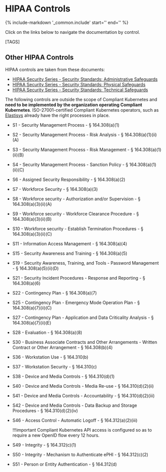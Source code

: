 # HIPAA Controls

{%
   include-markdown '_common.include'
   start='<!--legal-disclaimer-start-->'
   end='<!--legal-disclaimer-end-->'
%}

Click on the links below to navigate the documentation by control.

[TAGS]

## Other HIPAA Controls

HIPAA controls are taken from these documents:

* [HIPAA Security Series - Security Standards: Administrative Safeguards](https://www.hhs.gov/sites/default/files/ocr/privacy/hipaa/administrative/securityrule/adminsafeguards.pdf)
* [HIPAA Security Series - Security Standards: Physical Safeguards](https://www.hhs.gov/sites/default/files/ocr/privacy/hipaa/administrative/securityrule/physsafeguards.pdf)
* [HIPAA Security Series - Security Standards: Technical Safeguards](https://www.hhs.gov/sites/default/files/ocr/privacy/hipaa/administrative/securityrule/techsafeguards.pdf)

The following controls are outside the scope of Compliant Kubernetes and **need to be implemented by the organization operating Compliant Kubernetes**. ISO-27001-certified Compliant Kubernetes operators, such as [Elastisys](https://elastisys.com) already have the right processes in place.

* S1 - Security Management Process - § 164.308(a)(1)
* S2 - Security Management Process - Risk Analysis - § 164.308(a)(1)(ii)(A)
* S3 - Security Management Process - Risk Management - § 164.308(a)(1)(ii)(B)
* S4 - Security Management Process - Sanction Policy - § 164.308(a)(1)(ii)(C)
* S6 - Assigned Security Responsibility - § 164.308(a)(2)
* S7 - Workforce Security - § 164.308(a)(3)
* S8 - Workforce security - Authorization and/or Supervision - § 164.308(a)(3)(ii)(A)
* S9 - Workforce security - Workforce Clearance Procedure - § 164.308(a)(3)(ii)(B)
* S10 - Workforce security - Establish Termination Procedures - § 164.308(a)(3)(ii)(C)
* S11 - Information Access Management - § 164.308(a)(4)
* S15 - Security Awareness and Training - § 164.308(a)(5)
* S19 - Security Awareness, Training, and Tools - Password Management - § 164.308(a)(5)(ii)(D)
* S21 - Security Incident Procedures - Response and Reporting - § 164.308(a)(6)
* S22 - Contingency Plan - § 164.308(a)(7)
* S25 - Contingency Plan - Emergency Mode Operation Plan - § 164.308(a)(7)(ii)(C)
* S27 - Contingency Plan - Application and Data Criticality Analysis - § 164.308(a)(7)(ii)(E)
* S28 - Evaluation - § 164.308(a)(8)
* S30 - Business Associate Contracts and Other Arrangements - Written Contract or Other Arrangement - § 164.308(b)(4)
* S36 - Workstation Use - § 164.310(b)
* S37 - Workstation Security - § 164.310(c)
* S38 - Device and Media Controls - § 164.310(d)(1)
* S40 - Device and Media Controls - Media Re-use - § 164.310(d)(2)(ii)
* S41 - Device and Media Controls - Accountability - § 164.310(d)(2)(iii)
* S42 - Device and Media Controls - Data Backup and Storage Procedures - § 164.310(d)(2)(iv)
* S46 - Access Control - Automatic Logoff - § 164.312(a)(2)(iii)

    !!!important
        Compliant Kubernetes API access is configured so as to require a new OpenID flow every 12 hours.

* S49 - Integrity - § 164.312(c)(1)
* S50 - Integrity - Mechanism to Authenticate ePHI - § 164.312(c)(2)
* S51 - Person or Entity Authentication - § 164.312(d)
